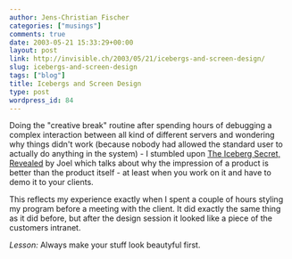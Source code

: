 ```yaml
---
author: Jens-Christian Fischer
categories: ["musings"]
comments: true
date: 2003-05-21 15:33:29+00:00
layout: post
link: http://invisible.ch/2003/05/21/icebergs-and-screen-design/
slug: icebergs-and-screen-design
tags: ["blog"]
title: Icebergs and Screen Design
type: post
wordpress_id: 84
---
```


Doing the "creative break" routine after spending hours of debugging a complex interaction between all kind of different servers and wondering why things didn't work (because nobody had allowed the standard user to actually do anything in the system) - I stumbled upon [The Iceberg Secret, Revealed](http://joelonsoftware.com/articles/fog0000000356.html) by Joel which talks about why the impression of a product is better than the product itself - at least when you work on it and have to demo it to your clients. 

This reflects my experience exactly when I spent a couple of hours styling my program before a meeting with the client. It did exactly the same thing as it did before, but after the design session it looked like a piece of the customers intranet. 

_Lesson:_ Always make your stuff look beautyful first.
